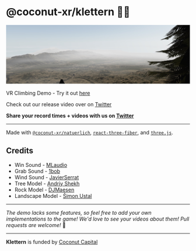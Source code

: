 # @coconut-xr/klettern 🧗‍♀️

![Header Image](./header.jpg)

VR Climbing Demo - Try it out [here](coconut-xr.github.io/klettern/)

Check out our release video over on [Twitter](https://x.com/coconut_xr/status/1702673033767350660)

**Share your record times + videos with us on [Twitter](https://twitter.com/coconut_xr)**

---

Made with [`@coconut-xr/natuerlich`](https://github.com/coconut-xr/natuerlich), [`react-three-fiber`](https://github.com/pmndrs/react-three-fiber), and [`three.js`](https://github.com/mrdoob/three.js).

## Credits

* Win Sound - [MLaudio](https://freesound.org/people/MLaudio/)
* Grab Sound - [1bob](https://freesound.org/people/1bob/)
* Wind Sound - [JavierSerrat](https://freesound.org/people/JavierSerrat/)
* Tree Model - [Andriy Shekh](https://sketchfab.com/sheh5262)
* Rock Model - [DJMaesen](https://sketchfab.com/bumstrum)
* Landscape Model - [Šimon Ustal](https://sketchfab.com/simonustal)

---

_The demo lacks some features, so feel free to add your own implementations to the game! We'd love to see your videos about them! Pull requests are welcome!_ 🤗

---

**Klettern** is funded by [Coconut Capital](https://coconut.capital/)
